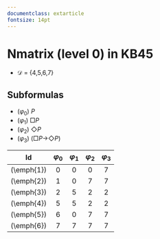 ```yaml
---
documentclass: extarticle
fontsize: 14pt
---
```



# Nmatrix (level 0) in KB45

* $\mathcal{D}$ = {4,5,6,7}

## Subformulas

* ($\varphi_{0}$) $P$
* ($\varphi_{1}$) $\Box$$P$
* ($\varphi_{2}$) $\Diamond$$P$
* ($\varphi_{3}$) ($\Box$$P$$\to$$\Diamond$$P$)

| Id | $\varphi_{0}$  | $\varphi_{1}$  | $\varphi_{2}$  | $\varphi_{3}$  |
| :-: | :-: | :-: | :-: | :-: |
| (\emph{1}) | 0 | 0 | 0 | 7 |
| (\emph{2}) | 1 | 0 | 7 | 7 |
| (\emph{3}) | 2 | 5 | 2 | 2 |
| (\emph{4}) | 5 | 5 | 2 | 2 |
| (\emph{5}) | 6 | 0 | 7 | 7 |
| (\emph{6}) | 7 | 7 | 7 | 7 |
